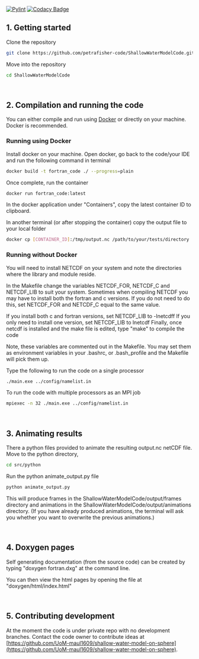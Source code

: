 [![Pylint](https://github.com/petrafisher-code/ShallowWaterModelCode/actions/workflows/pylint.yml/badge.svg)](https://github.com/petrafisher-code/ShallowWaterModelCode/actions/workflows/pylint.yml)
[![Codacy Badge](https://app.codacy.com/project/badge/Grade/78931da744204063946b10ed5931d4aa)](https://app.codacy.com/gh/petrafisher-code/ShallowWaterModelCode/dashboard?utm_source=gh&utm_medium=referral&utm_content=&utm_campaign=Badge_grade)

## 1. Getting started
Clone the repository
```bash
git clone https://github.com/petrafisher-code/ShallowWaterModelCode.git
```

Move into the repository
```bash
cd ShallowWaterModelCode
```

<br>

## 2. Compilation and running the code

You can either compile and run using [Docker](https://www.docker.com/get-started/) or directly on your machine.
Docker is recommended. 

### Running using Docker
Install docker on your machine. Open docker, go back to the code/your IDE and run
the following command in terminal

```bash
docker build -t fortran_code ./ --progress=plain
```

Once complete, run the container
```bash
docker run fortran_code:latest
```

In the docker application under "Containers", copy the latest container ID to clipboard.

In another terminal (or after stopping the container) copy the output file to your local folder
```bash
docker cp [CONTAINER_ID]:/tmp/output.nc /path/to/your/tests/directory
```

### Running without Docker

You will need to install NETCDF on your system and note the directories where the 
library and module reside. 

In the Makefile change the variables NETCDF_FOR, NETCDF_C and NETCDF_LIB to suit 
your system. Sometimes when compiling NETCDF you may have to install both the 
fortran and c versions. If you do not need to do this, set NETCDF_FOR and NETCDF_C
equal to the same value. 

If you install both c and fortran versions, set NETCDF_LIB to -lnetcdff
If you only need to install one version, set NETCDF_LIB to lnetcdf
Finally, once netcdf is installed and the make file is edited, type "make" to compile
the code

Note, these variables are commented out in the Makefile. You may set them as environment
variables in your .bashrc, or .bash_profile and the Makefile will pick them up.

Type the following to run the code on a single processor
```bash
./main.exe ../config/namelist.in
```
To run the code with multiple processors as an MPI job
```bash
mpiexec -n 32 ./main.exe ../config/namelist.in
```

<br>

## 3. Animating results
There a python files provided to animate the resulting output.nc netCDF file. 
Move to the python directory,
```bash
cd src/python
```

Run the python animate_output.py file
```bash
python animate_output.py
```

This will produce frames in the ShallowWaterModelCode/output/frames directory
and animations in the ShallowWaterModelCode/output/animations directory.
(If you have already produced animations, the terminal will ask you whether you
want to overwrite the previous animations.)

<br>


## 4. Doxygen pages
Self generating documentation (from the source code) can be created by typing
"doxygen fortran.dxg" at the command line.

You can then view the html pages by opening the file at "doxygen/html/index.html"

<br>

## 5. Contributing development
At the moment the code is under private repo with no development branches. Contact 
the code owner to contribute ideas at 
[https://github.com/UoM-maul1609/shallow-water-model-on-sphere](https://github.com/UoM-maul1609/shallow-water-model-on-sphere).

<br>
